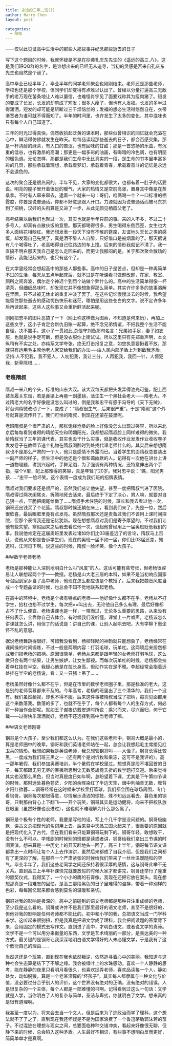 ```yaml
---
title: 永远的三年二班(1)
author: Harry Chen
layout: post

categories:
  - 随笔
---
```


——仅以此见证高中生活中的那些人那些事并纪念那些逝去的日子

  写下这个题目的时候，我就怀疑是不是在抄袭孔庆东先生的《遥远的高三.八》。这是我们班QQ群的名字，是谁想出来的已经无从追寻，当初的灵感是否来自孔庆东先生也自然是个谜了。

  高中毕业已经半年了，毕业半年的同学老师聚会也刚刚结束。老师还是那些老师，学校也还是那个学校，但同学们却变得有点难以认出了。曾经以分量打遍高三无敌手的老万现在苗条地让人难以置信，也难怪肖宇见了面要戏称其为瘦肉猪了。短发的变成了长发，长发的却剪成了短发；很多人瘦了，但也有人发福。长发的多半过得潇洒，短发的却可能是斩断过三千烦恼丝的；发福的想必生活得悠然自在，衣带渐宽者为谁可就不得而知了。半年的时间里，也许发生了太多的变化，其中滋味也只有每个人自己知道了。

  三年的时光过得真快。偶然收拾起泛黄的课本时，那些似曾相识的回忆就会充溢在心中，鲜活得仿佛就发生在昨天。每每品读起那些逝去的日子，都会百感交集。那是一杯清醇的绿茶，有入口的苦涩，也有回味的甘甜；那是一首悠扬的乐曲，有沉重的低谷，也有激昂的高潮；那更是一幅多彩的油画，有晦暗的冷色调，也有明丽的暖色调。无论怎样，那都是我们生命中无比真实的一段，是生命的书本里丰富多彩的几页，那些承载着理想，承载着梦幻，承载着青春，承载着奋斗的记忆是永远不会退色的。

  这次的聚会还是很热闹的。半年不见，大家的变化都很大，也都有着一肚子的话要说。明亮的屋子里开着很足的暖气，大家的热情又是空前高涨，置身其中像是在蒸桑拿。不时有人窜来窜去，逮着一个就来一句：哥们，咱俩喝一个？一口标准的栖霞腔，你要是说普通话，你都不好意思跟人开口。力源就因为说普通话而被马东抓到了把柄，汉奸的头衔算是又进了一步，从此无颜见栖霞父老了。

  高考结束以后我们也聚过一次，其实也就是半年只前的事。来的人不多，不过二十多号人，却真有点散伙饭的意思。那天都喝得很多，男生喝得东倒西歪，女生也大多人面桃花相映红。我还想发表一段天下没有不散的筵席，友谊地久天长之类的感慨，却发现自己先哭了，真是酒不醉人人自醉，只好借口是被烟熏的了。那天据说有几个喝得吐了，老高喝得自己往路边的车上撞。后来的情形我就记不清了。我一直搞不明白那天我自己是怎么走回来的，而更让我郁闷的是，关于那次聚会散场的情形，我能记起来的，也只有这个了。

  在大学里经常会想起高中的那些人那些事。高中的日子是苦点，但却是一种再简单不过的生活，每天从五点半起床后，就不过是在听课看书做题改题，在家、教室、厕所之间奔波，偶尔走个神迟个到罚个站做个弊什么的。高中的生活简单得像一杯清茶，但细细品味时，却发现它并不像想象得那么简单。其实许许多多的故事溶解在里面，只不过被无休止的重复冲淡了罢了。在这些记忆慢慢淡去的时候，我希望能留住那些逝去的感动忧伤快乐和迷茫，哪怕是用这些苍白的文字。说不定许多年后再读起来，这些人这些事又会重新鲜活起来呢。

  刚刚把忠平的图片恶搞了一下（网上称这样做为图索，不知道是何来历），再加上这些文字，这小子肯定会新仇旧账一起算，绝不念兄弟情谊，不把我整个生活不能自理，决不罢手。这小子一贯如此,总信守刘备那句名言：兄弟如手足，妻子如衣服，也就是说手足可断，但是没衣服你上街试试。所以这里只有先郑重声明，本文纵稍有不实之处，亦纯系文学夸张，绝无打击报复之意，如您执意要揪着不放，那就只有运用毛主席他老人家交给我们的办法—-由人民内部矛盾上升到敌我矛盾，坚持:人不犯我，我不犯人，人初犯我，我让三分，人再犯我，我回一针，人恒犯我，斩草除根……

### 老班隋叔

  隋叔一米八的个头，标准的山东大汉。该大汉每天都把头发弄得油光可鉴，配上西装革履关东烟，若是鼻梁上再悬一副墨镜，活生生一个黑社会老大——隋老大。不过隋老大的名字好像是没怎么叫过的，倒是我和忠平有感于冯导的《天下无贼》，将台词稍微改动了一下，变成了：“隋叔很生气，后果很严重”。于是“隋叔”这个外号就算是流传开了。我们可怜的隋叔，到现在还蒙在鼓里呢。

  老班隋叔是个很严肃的人，那张饱经沧桑的脸上好像没怎么出现过笑容，所以来北京后每每看到难得的晴朗天空和明媚阳光，我都想起隋叔脸上同样难得的微笑。我给隋叔当了三年的课代表，其实也没干什么实事，就是收收作业发发作业收收卷子发发卷子在教师节送个礼物在隋叔喝醉时到处找代课老师什么的。其实后来想想隋叔也不是那么严肃的一个人，他只是感情不外露而已。当着学生的面隋叔总要装出一副严师的样子，但生活中的他还是个很和蔼幽默的人。记得有一次他在讲台上讲一道物理题，讲到兴起时，手舞足蹈，为了强调有两种情况，还特意伸出两个手指，摆个V型，配上那难得的笑容，真是年轻了20岁。我对忠平说：“瞧，阳光男孩……”忠平一脸坏笑。这个表情一度成为我们班的招牌表情。

  隋叔对我们要求还是很严的，虽然我们总让他失望，甚至一度把隋叔气进了医院。隋叔得过两次阑尾炎，折腾地死去活来，最后终于下定了决心，男人嘛，就要对自己狠一点，干脆把阑尾给做了……隋叔手术住院的时候，班长和我去看过他一次，钢哥还出钱买了个花篮。隋叔那时候还躺在床上，看到我们来了，先是一惊，然后很欣喜，最后眼眶里竟有点发亮。虽然隋叔那次还是责备过我们不该用上课时间探院，但那个表情我还是记忆犹新。现在想想隋叔对我们是寄予厚望的，不过我们让他有些失望。寒假回来之后我去看过他一次，谈起他曾经用上一届奥班贬低我们的事。我说他肯定在这届奥班里发表过诸如你们比03届差远了的言论，隋叔马上否认，说他从来都是告诉学生们，现在的奥班一届不如一届，你们比03届还差，知道吗，江河日下啊。说这些的时候，隋叔一脸坏笑，像个大孩子。

###数学老师老杨

  老杨是那种能让人深刻地明白什么叫“风度”的人。这话可能有些夸张，但老杨很容易让人联想起两个字——教授。老杨是山大老三届的本科，如果不是当初响应国家号召回到家乡当了高中老师，他现在怎么都应该是个教授了。后来我把魏晋风度当成一个专题品读的时候，也总会不知不觉地联系起老杨。

  在高中的环境中，老杨是个极有特点的老师——他好像什么都不在乎。老杨从不打学生，抬杠也抬不过学生，每次把××叫出去，无论他自己多么有理，最后好像都占不了什么便宜。老杨讲课也是一样，一带而过，无论多么重要的思路，从来没有任何表示，全靠你自己去体会。有时候我们没听懂，课堂上一片嘘声，老杨该怎么讲课就怎么讲，用但丁的话说是：讲自己的课，让别人起哄去吧，大有学柳下惠坐怀不乱的意思。

  据说老杨舞跳得很好，可惜我没看到，杨柳轻飏的神韵就只能想象了。老杨经常在课间操的时间锻炼，不过一般是两项内容：打羽毛球，玩单杠。这两项后来居然都成我们损老杨的把柄。原因很简单，老杨从来都是跟年轻的女老师打羽毛球，这么做只会有两个结果，让男生嫉妒，让女生鄙视。而每次玩单杠的时候，老杨都会拉着单杠挂在半空，我疑心他是在拉长身高，但动作实在是不雅。李超经常会指着远处挂在半空的老杨说，看：又一只猪上吊了……

  老杨虽然好像什么都不在乎，但是在市里的数学老师圈子里，那是标准的老大。这是别的老师羡慕都来不及的。今年高考，老杨的班里出了三个清华的，我们一个没有。我们虽然藐视，却也不得不服。后来这件事被隋叔当成了把柄，每次见面都用这个来数落我。数落的多了，也就不在乎了，每个人都有每个人的生存方式，何必将一种当作全部呢。就如王子谳夜访戴安道时所说：乘兴而来，尽兴而归，何于它哉——过得快乐潇洒就好，老杨不还选择到高中当老师了嘛。

###语文老师刚哥

  钢哥是个大孩子，至少我们都这么认为。在我们这些老师中，钢哥大概是最小的，算是老师圈中的晚辈。钢哥和我们英语老师站在一起，总会让我想起毛主席接见红卫兵的情形。我想如果我是英语老师，我总想管钢哥叫——大侄子。钢哥长得比较黑，一度成为我们班三黑之一（还有两个是刘忻枚和果冻，这可不是我评的）。高一那年暑假，我们参加奥赛培训，半个暑假在学校里过。想想真是段不堪回首的日子，每天都跟无穷无尽的匪夷所思到让无数英雄竟夭折的数学题打交道。后来觉得其实也没那么黑色，但当时真是度日如年啊，总盼望着下课，尤其是下午第四节课的时候。那时远处暮色苍茫，夕阳的余晖染红了半边天空，烟中列岫青无数，雁背夕阳红欲暮……钢哥经常在这时候来学校里打篮球。我们都会围在球场周围，专门看钢哥。钢哥每次都很得意，尽情展示潇洒的球技，殊不知远远看去，暮色里的钢哥，只剩那白背心上下翻飞——开个玩笑，钢哥其实是运动健将，向来不把校队放在眼里（虽然好像也没进过），这也就不难理解为什么那么黑了。

  钢哥是个极有个性的老师，我要是写他的话，写上个几千字是没问题的。钢哥极幽默，讲古文总把现代的名词用上去。后来易中天品三国火起来了，很重要的原因就是把现代化入了古代，但在我们看来只能算钢哥玩剩下的。钢哥年轻，敢想敢干，没有什么不可以。学戏剧的时候别的班都是读或者讲，钢哥给我们拿出三节课的时间表演，想来算是一中历史上的开天辟地头一回了。高三上半年，钢哥每节语文课都拿出一点时间让每个人上去作演讲，虽然后来都成了自我介绍，但是我们之间都有了更深的了解，在那样一个严肃紧张的时候给我们带来了一丝丝温暖随和的空气。毕业半年了，我们这些老同学之间还保持着很深厚的感情，这与钢哥此举不无关系。直到高三上半年补课快完就要放假的时候大家才都讲完，钢哥还举行了隆重的颁奖仪式，我得奖了，一个小小的鹰的石膏像。我现在还把它放在案头。现在想想那真是一段难忘的回忆，是高三那段黑色的日子里难得的温存，带着一种别样的色彩，每每回忆起来都会感到莫名的温暖和亲切。

  钢哥对我的影响是极深的。高中之前碰到的语文老师都是那种只注重成绩的老师，至少我是这么看的。钢哥或许并不是我们那里最好的语文老师，甚至不是很好的，但他对我的影响是任何老师都不能比的。初中和小学的我，总把语文当成一门学科来学。这听起来很别扭，但是我真是把语文学成了理科，我会把阅读题的答案背下来，会用固定的模式去写作文。直到进了高中，才明白语文，或者说文学的真谛。文学不是一个可以用分来衡量的东西，文学是艺术绮丽的一部分，是表达美的一种方式。最关键的是钢哥让我深深地明白语文学得好的人未必懂文学，于是我有了这个敷衍自己的理由……

  当然这还是个玩笑，直到现在我也依然叛逆，依然追寻着心中的美丽。我知道与这种社会生态算是结下了不解之缘。我会被绿叶上的水珠感动，喜欢一个人静静的思考，能在静静的夜里只看明月看很久，也喜欢捉弄老师，喜欢品读每一个人，静如处女，动如脱狼，算是一个老某深算的“坏孩子”。其实每人都隶属与一种文化与价值，没必要过分合乎别人的评价，这个世界没有绝对的正确，没有绝对的错误。人是很复杂的一个主体，每个人都是一部难懂的书啊。记得看到过这么一句话：文学就是人学，当你明白了人的复杂与简单，圣洁与卑劣，你就明白了文学。想来真的是很有道理啊。

  我甚至一度以为，将来会去当一个文人，但是后来为了逃政治而学了理科，这个想法就不了了之了。直到现在我还怀疑是不是为国家浪费了一个鲁迅茅盾郭沫若的苗子。不过混迹在理想与现实之间，总要面临种种交错冲突，看起来好像很无聊，但静下来的时候，总会陷入这种矛盾。人生最好不相识，有些事不想明白反而更好，简简单单才是真啊。
